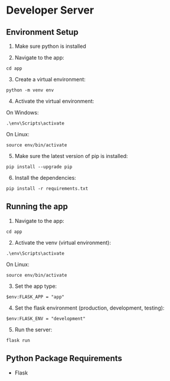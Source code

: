 # Developer Server

## Environment Setup

1. Make sure python is installed

2. Navigate to the app:

```
cd app
```

3. Create a virtual environment: 

```
python -m venv env
```

4. Activate the virtual environment:

On Windows:

```
.\env\Scripts\activate
```
On Linux:
```
source env/bin/activate
```

5. Make sure the latest version of pip is installed:

```
pip install --upgrade pip
```

6. Install the dependencies:

```
pip install -r requirements.txt
```

## Running the app

1. Navigate to the app:

```
cd app
```

2. Activate the venv (virtual environment):

```
.\env\Scripts\activate
```
On Linux:
```
source env/bin/activate
```

3. Set the app type:

```
$env:FLASK_APP = "app"
```

4. Set the flask environment (production, development, testing):

```
$env:FLASK_ENV = "development"
```

5. Run the server:

```
flask run
```


## Python Package Requirements

- Flask
